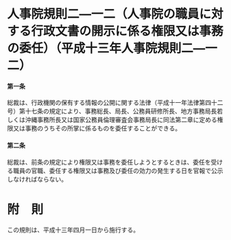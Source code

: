 # 人事院規則二―一二（人事院の職員に対する行政文書の開示に係る権限又は事務の委任）（平成十三年人事院規則二―一二）
#### 第一条
総裁は、行政機関の保有する情報の公開に関する法律（平成十一年法律第四十二号）第十七条の規定により、事務総長、局長、公務員研修所長、地方事務局長若しくは沖縄事務所長又は国家公務員倫理審査会事務局長に同法第二章に定める権限又は事務のうちその所掌に係るものを委任することができる。
#### 第二条
総裁は、前条の規定により権限又は事務を委任しようとするときは、委任を受ける職員の官職、委任する権限又は事務及び委任の効力の発生する日を官報で公示しなければならない。
# 附　則
この規則は、平成十三年四月一日から施行する。
